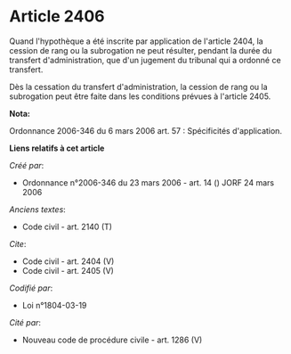 # Article 2406

Quand l'hypothèque a été inscrite par application de l'article 2404, la cession de rang ou la subrogation ne peut résulter,
pendant la durée du transfert d'administration, que d'un jugement du tribunal qui a ordonné ce transfert. 

Dès la cessation du transfert d'administration, la cession de rang ou la subrogation peut être faite dans les conditions
prévues à l'article 2405.

**Nota:**

Ordonnance 2006-346 du 6 mars 2006 art. 57 : Spécificités d'application.

**Liens relatifs à cet article**

_Créé par_:

  - Ordonnance n°2006-346 du 23 mars 2006 - art. 14 () JORF 24 mars 2006

_Anciens textes_:

  - Code civil - art. 2140 (T)

_Cite_:

  - Code civil - art. 2404 (V)
  - Code civil - art. 2405 (V)

_Codifié par_:

  - Loi n°1804-03-19

_Cité par_:

  - Nouveau code de procédure civile - art. 1286 (V)
